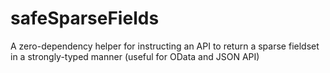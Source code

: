# safeSparseFields
A zero-dependency helper for instructing an API to return a sparse fieldset in a strongly-typed manner (useful for OData and JSON API)
